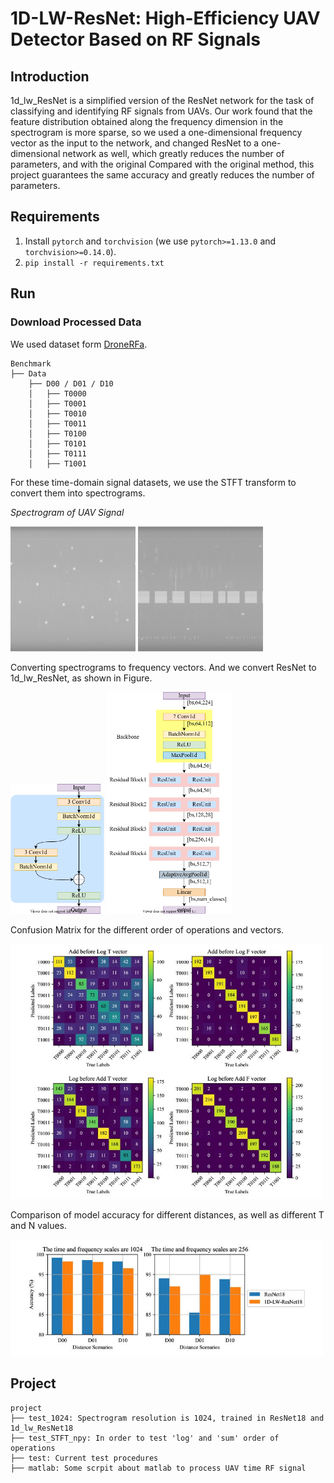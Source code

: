 # 1D-LW-ResNet: High-Efficiency UAV Detector Based on RF Signals

## Introduction

1d_lw_ResNet is a simplified version of the ResNet network for the task of classifying and identifying RF signals from UAVs. Our work found that the feature distribution obtained along the frequency dimension in the spectrogram is more sparse, so we used a one-dimensional frequency vector as the input to the network, and changed ResNet to a one-dimensional network as well, which greatly reduces the number of parameters, and with the original Compared with the original method, this project guarantees the same accuracy and greatly reduces the number of parameters.

## Requirements

1. Install `pytorch` and `torchvision` (we use `pytorch>=1.13.0` and `torchvision>=0.14.0`).
2. `pip install -r requirements.txt`

## Run
### Download Processed Data

We used dataset form [DroneRFa](https://jeit.ac.cn/web/data/getData?dataType=Dataset3).

```
Benchmark
├── Data
    ├── D00 / D01 / D10
    │   ├── T0000
    │   ├── T0001
    │   ├── T0010
    │   ├── T0011
    │   ├── T0100
    │   ├── T0101
    │   ├── T0111
    │   ├── T1001
```

For these time-domain signal datasets, we use the STFT transform to convert them into spectrograms.

*Spectrogram of UAV Signal*

<img src="./img/tf1.png" width="200"/> <img src="./img/tf2.png" width="200"/> 

Converting spectrograms to frequency vectors. And we convert ResNet to 1d_lw_ResNet, as shown in Figure.

<img src="./img/resnet unit.png" width="150"/> <img src="./img/1d-lw-resnet18.png" width="200"/> 

Confusion Matrix for the different order of operations and vectors.

<img src="./img/log_sum_time_freq3.png" width="500"/>

Comparison of model accuracy for different distances, as well as different T and
N values.

<img src="./img/acc.png" width="500"/>

## Project

```
project
├── test_1024: Spectrogram resolution is 1024, trained in ResNet18 and 1d_lw_ResNet18
├── test_STFT_npy: In order to test 'log' and 'sum' order of operations
├── test: Current test procedures
├── matlab: Some scrpit about matlab to process UAV time RF signal
```
